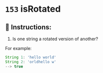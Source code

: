 # `153` isRotated

## 📝 Instructions:

1. Is one string a rotated version of another?

For example:

```js
String 1: 'hello world'
String 2: 'orldhello w'
--> true
```